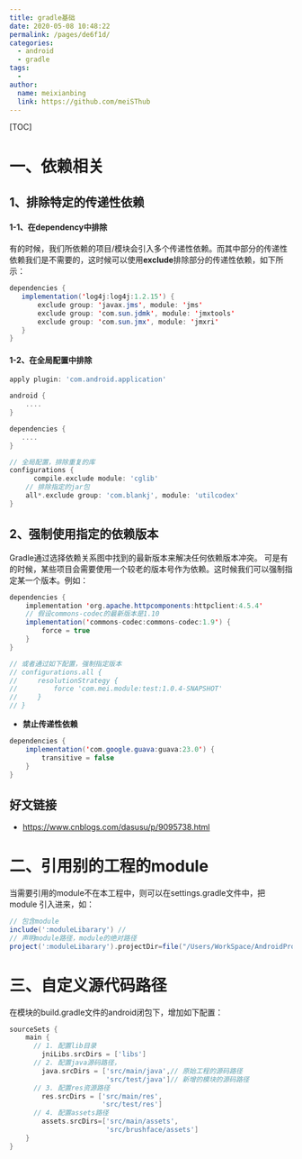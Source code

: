 ```yaml
---
title: gradle基础
date: 2020-05-08 10:48:22
permalink: /pages/de6f1d/
categories:
  - android
  - gradle
tags:
  - 
author: 
  name: meixianbing
  link: https://github.com/meiSThub
---
```

[TOC]



# 一、依赖相关

## 1、排除特定的传递性依赖

#### 1-1、在dependency中排除

有的时候，我们所依赖的项目/模块会引入多个传递性依赖。而其中部分的传递性依赖我们是不需要的，这时候可以使用**exclude**排除部分的传递性依赖，如下所示：

``` java
dependencies {
   implementation('log4j:log4j:1.2.15') {
       exclude group: 'javax.jms', module: 'jms'
       exclude group: 'com.sun.jdmk', module: 'jmxtools'
       exclude group: 'com.sun.jmx', module: 'jmxri'
   }
}

```

#### 1-2、在全局配置中排除



```groovy
apply plugin: 'com.android.application'

android {
    ....
}

dependencies {
   ....
}

// 全局配置，排除重复的库
configurations {
	  compile.exclude module: 'cglib'
    // 排除指定的jar包
    all*.exclude group: 'com.blankj', module: 'utilcodex'
}
```



## 2、强制使用指定的依赖版本

Gradle通过选择依赖关系图中找到的最新版本来解决任何依赖版本冲突。 可是有的时候，某些项目会需要使用一个较老的版本号作为依赖。这时候我们可以强制指定某一个版本。例如：

```java
dependencies {
    implementation 'org.apache.httpcomponents:httpclient:4.5.4'
    // 假设commons-codec的最新版本是1.10
    implementation('commons-codec:commons-codec:1.9') {
        force = true
    }
}

// 或者通过如下配置，强制指定版本
// configurations.all {
//     resolutionStrategy {
//         force 'com.mei.module:test:1.0.4-SNAPSHOT'
//     }
// }
```
- **禁止传递性依赖**

``` java
dependencies {
    implementation('com.google.guava:guava:23.0') {
        transitive = false
    }
}
```

## 好文链接
* https://www.cnblogs.com/dasusu/p/9095738.html



# 二、引用别的工程的module

当需要引用的module不在本工程中，则可以在settings.gradle文件中，把module 引入进来，如：

```groovy
// 包含module
include(':moduleLibarary') // 
// 声明module路径，module的绝对路径
project(':moduleLibarary').projectDir=file("/Users/WorkSpace/AndroidProjects/TestProject/moduleLibarary")
```



# 三、自定义源代码路径

在模块的build.gradle文件的android闭包下，增加如下配置：

```groovy
sourceSets {
    main {
      // 1. 配置lib目录
        jniLibs.srcDirs = ['libs']
      // 2. 配置java源码路径，
        java.srcDirs = ['src/main/java',// 原始工程的源码路径
                        'src/test/java']// 新增的模块的源码路径
      // 3. 配置res资源路径
        res.srcDirs = ['src/main/res', 
                       'src/test/res']
      // 4. 配置assets路径
        assets.srcDirs=['src/main/assets', 
                        'src/brushface/assets']
    }
}
```

